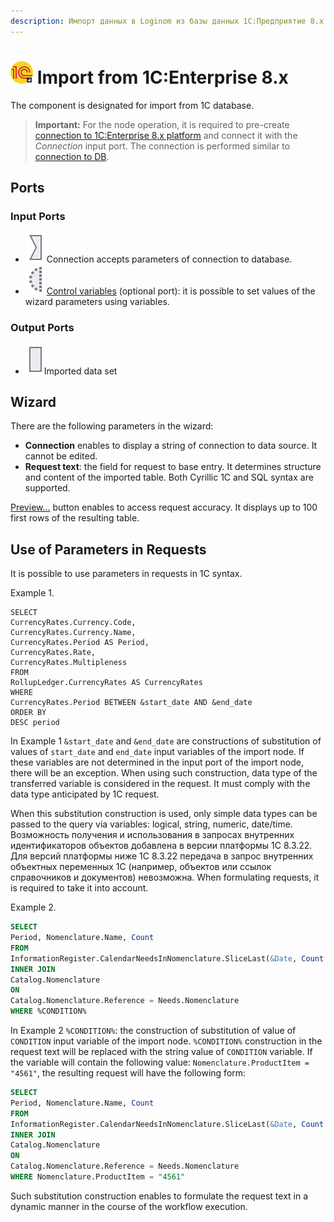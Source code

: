 ```yaml
---
description: Импорт данных в Loginom из базы данных 1С:Предприятие 8.x. Мастер настройки.
---
```

# ![ ](./../../images/icons/common/data-sources/crm-1cv8-import_default.svg) Import from 1C:Enterprise 8.x

The component is designated for import from 1C database.

> **Important:** For the node operation, it is required to pre-create [connection to 1C:Enterprise 8.x platform](./../connections/list/1c.md) and connect it with the *Connection* input port. The connection is performed similar to [connection to DB](./../../quick-start/database.md).

## Ports

### Input Ports

* ![ ](./../../images/icons/app/node/ports/inputs/link_inactive.svg) Connection accepts parameters of connection to database.
* ![ ](./../../images/icons/app/node/ports/inputs-optional/variable_inactive.svg) [Control variables](./../../workflow/variables/control-variables.md) (optional port): it is possible to set values of the wizard parameters using variables.

### Output Ports

* ![ ](./../../images/icons/app/node/ports/inputs/table_inactive.svg)Imported data set

## Wizard

There are the following parameters in the wizard:

* **Connection** enables to display a string of connection to data source. It cannot be edited.
* **Request text**: the field for request to base entry. It determines structure and content of the imported table.  Both Cyrillic 1C and SQL syntax are supported.

[Preview…](./../../visualization/preview/preview.md) button enables to access request accuracy. It displays up to 100 first rows of the resulting table.

## Use of Parameters in Requests

It is possible to use parameters in requests in 1С syntax.

Example 1.

```
SELECT
CurrencyRates.Currency.Code,
CurrencyRates.Currency.Name,
CurrencyRates.Period AS Period,
CurrencyRates.Rate,
CurrencyRates.Multipleness
FROM
RollupLedger.CurrencyRates AS CurrencyRates
WHERE
CurrencyRates.Period BETWEEN &start_date AND &end_date
ORDER BY
DESC period
```

In Example 1 `&start_date` and `&end_date` are constructions of substitution of values of `start_date` and `end_date` input variables of the import node. If these variables are not determined in the input port of the import node, there will be an exception. When using such construction, data type of the transferred variable is considered in the request. It must comply with the data type anticipated by 1C request.

When this substitution construction is used, only simple data types can be passed to the query via variables: logical, string, numeric, date/time.  Возможность получения и использования в запросах внутренних идентификаторов объектов добавлена в версии платформы 1С 8.3.22. Для версий платформы ниже 1С 8.3.22 передача в запрос внутренних объектных переменных 1С (например, объектов или ссылок справочников и документов) невозможна. When formulating requests, it is required to take it into account.

Example 2.

```sql
SELECT
Period, Nomenclature.Name, Count
FROM
InformationRegister.CalendarNeedsInNomenclature.SliceLast(&Date, Count > &Count) AS Needs
INNER JOIN
Catalog.Nomenclature
ON
Catalog.Nomenclature.Reference = Needs.Nomenclature
WHERE %CONDITION%
```

In Example 2 `%CONDITION%`: the construction of substitution of value of `CONDITION` input variable of the import node. `%CONDITION%` construction in the request text will be replaced with the string value of `CONDITION` variable. If the variable will contain the following value: `Nomenclature.ProductItem = "4561"`, the resulting request will have the following form:

```sql
SELECT
Period, Nomenclature.Name, Count
FROM
InformationRegister.CalendarNeedsInNomenclature.SliceLast(&Date, Count > &Count) AS Needs
INNER JOIN
Catalog.Nomenclature
ON
Catalog.Nomenclature.Reference = Needs.Nomenclature
WHERE Nomenclature.ProductItem = "4561"
```

Such substitution construction enables to formulate the request text in a dynamic manner in the course of the workflow execution.
